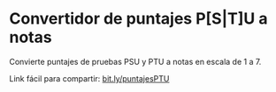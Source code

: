 # Convertidor de puntajes P[S|T]U a notas
Convierte puntajes de pruebas PSU y PTU a notas en escala de 1 a 7.

Link fácil para compartir: [bit.ly/puntajesPTU](https://bit.ly/puntajesPTU)
